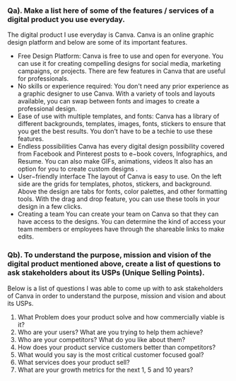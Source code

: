 ### Qa). Make a list here of some of the features / services of a digital product you use everyday.

The digital product I use everyday is Canva. Canva is an online graphic design platform and below are some of its important features.

- Free Design Platform: 
Canva is free to use and open for everyone. You can use it for creating compelling  designs for social media, marketing campaigns, or projects. There are few features  in Canva that are useful for professionals.  
- No skills or experience required: 
You don't need any prior experience as a graphic designer to use Canva. With a  variety of tools and layouts available, you can swap between fonts and images to  create a professional design. 
- Ease of use with multiple templates, and fonts: 
Canva has a library of different backgrounds, templates, images, fonts, stickers to  ensure that you get the best results. You don't have to be a techie to use these  features. 
- Endless possibilities 
Canva has every digital design possibility covered from Facebook and Pinterest  posts to e−book covers, Infographics, and Resume. You can also make GIFs,  animations, videos It also has an option for you to create custom designs .
- User−friendly interface 
The layout of Canva is easy to use. On the left side are the grids for templates,  photos, stickers, and background. Above the design are tabs for fonts, color  palettes, and other formatting tools. With the drag and drop feature, you can use  these tools in your design in a few clicks. 
- Creating a team 
You can create your team on Canva so that they can have access to the designs.  You can determine the kind of access your team members or employees have through  the shareable links to make edits. 

###  Qb). To understand the purpose, mission and vision of the digital product mentioned above, create a list of questions to ask stakeholders about its USPs (Unique Selling Points).
Below is a list of questions I was able to come up with to ask stakeholders of Canva in order to understand the purpose, mission and vision and about its USPs.

1. What Problem does your product solve and how commercially viable is it?
2. Who are your users? What are you trying to help them achieve?
3. Who are your competitors? What do you like about them?
4. How does your product service customers better than competitors?
5. What would you say is the most critical customer focused goal?
6. What services does your product sell?
7. What are your growth metrics for the next 1, 5 and 10 years?
